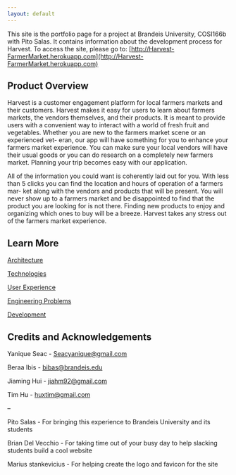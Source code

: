 ```yaml
---
layout: default
---
```


This site is the portfolio page for a project at  Brandeis University,
COSI166b with Pito Salas. It contains information about the development
process for Harvest. To access the site, please go to:
[http://Harvest-FarmerMarket.herokuapp.com](http://Harvest-FarmerMarket.herokuapp.com)

## [](#header-2)Product Overview

  Harvest is a customer engagement platform for local
farmers markets and their customers. Harvest makes
it easy for users to learn about farmers markets, the
vendors themselves, and their products. It is meant to
provide users with a convenient way to interact with a
world of fresh fruit and vegetables. Whether you are
new to the farmers market scene or an experienced vet-
eran, our app will have something for you to enhance
your farmers market experience. You can make sure
your local vendors will have their usual goods or you
can do research on a completely new farmers market.
Planning your trip becomes easy with our application.

  All of the information you could want is coherently
laid out for you. With less than 5 clicks you can find
the location and hours of operation of a farmers mar-
ket along with the vendors and products that will be
present. You will never show up to a farmers market
and be disappointed to find that the product you are
looking for is not there. Finding new products to enjoy
and organizing which ones to buy will be a breeze.
Harvest takes any stress out of the farmers market
experience.


## [](#header-2)Learn More
[Architecture](architecture)

[Technologies](technologies)

[User Experience](UX)

[Engineering Problems](eng_problems)

[Development](dev)

## [](#header-4 )Credits and Acknowledgements

Yanique Seac - Seacyanique@gmail.com

Beraa Ibis - bibas@brandeis.edu

Jiaming Hui - jiahm92@gmail.com

Tim Hu - huxtim@gmail.com

–

Pito Salas - For bringing this experience to Brandeis
University and its students

Brian Del Vecchio - For taking time out of your busy
day to help slacking students build a cool website

Marius stankevicius - For helping create the logo and
favicon for the site
